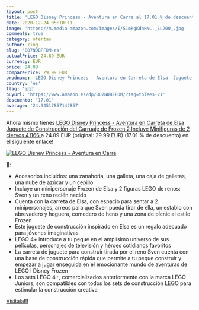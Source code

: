 ```yaml
---
layout: post
title: 'LEGO Disney Princess - Aventura en Carre al 17.01 % de descuento'
date: 2020-12-24 05:10:11
image: 'https://m.media-amazon.com/images/I/51mkgKdnHNL._SL200_.jpg'
comments: true
category: ofertas
author: ring
slug: 'B07NDBFFDM-es'
actualPrice: 24.89 EUR
currency: EUR
price: 24.89
comparePrice: 29.99 EUR
prodname: 'LEGO Disney Princess - Aventura en Carreta de Elsa  Juguete de Construcción del Carruaje de Frozen 2  Incluye Minifiguras de 2 ciervos  41166 '
country: 'es'
flag: '🇪🇸'
buyurl: 'https://www.amazon.es/dp/B07NDBFFDM/?tag=tolees-21'
descuento: '17.01'
average: '24.94517857142857'
---
```


Ahora mismo tienes [LEGO Disney Princess - Aventura en Carreta de Elsa  Juguete de Construcción del Carruaje de Frozen 2  Incluye Minifiguras de 2 ciervos  41166 ](https://www.amazon.es/dp/B07NDBFFDM/?tag=tolees-21) a 24.89 EUR (original: 29.99 EUR) (17.01 %  de descuento) en el siguiente enlace!

[![LEGO Disney Princess - Aventura en Carre](https://m.media-amazon.com/images/I/51mkgKdnHNL._SL200_.jpg)](https://www.amazon.es/dp/B07NDBFFDM/?tag=tolees-21)

🔎:

- Accesorios incluidos: una zanahoria, una galleta, una caja de galletas, una nube de azúcar y un cepillo
- Incluye un minipersonaje Frozen de Elsa y 2 figuras LEGO de renos: Sven y un reno recién nacido
- Cuenta con la carreta de Elsa, con espacio para sentar a 2 minipersonajes, arreos para que Sven pueda tirar de ella, un establo con abrevadero y hoguera, comedero de heno y una zona de pícnic al estilo Frozen
- Este juguete de construcción inspirado en Elsa es un regalo adecuado para jóvenes imaginativas
- LEGO 4+ introduce a tu peque en el amplísimo universo de sus películas, personajes de televisión y héroes cotidianos favoritos
- La carreta de juguete para construir tirada por el reno Sven cuenta con una base de construcción rápida que permite a tu peque construir y empezar a jugar enseguida en el emocionante mundo de aventuras de LEGO l Disney Frozen
- Los sets LEGO 4+, comercializados anteriormente con la marca LEGO Juniors, son compatibles con todos los sets de construcción LEGO para estimular la construcción creativa

[Visítala!!!](https://www.amazon.es/dp/B07NDBFFDM/?tag=tolees-21)
